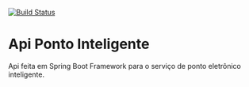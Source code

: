 [![Build Status](https://travis-ci.org/JohnatanT/api_ponto_inteligente.svg?branch=master)](https://travis-ci.org/JohnatanT/api_ponto_inteligente)
# Api Ponto Inteligente
Api feita em Spring Boot Framework para o serviço de ponto eletrônico inteligente.
